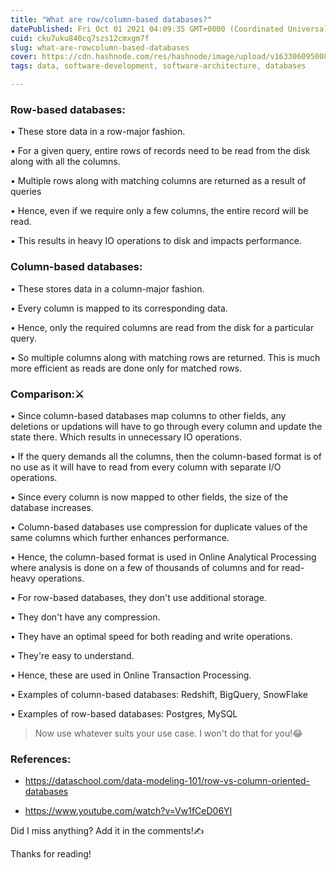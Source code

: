 ```yaml
---
title: "What are row/column-based databases?"
datePublished: Fri Oct 01 2021 04:09:35 GMT+0000 (Coordinated Universal Time)
cuid: cku7uku840cq7szs12cmxgm7f
slug: what-are-rowcolumn-based-databases
cover: https://cdn.hashnode.com/res/hashnode/image/upload/v1633060950085/_sYvJwcNq.png
tags: data, software-development, software-architecture, databases

---
```



### Row-based databases:

• These store data in a row-major fashion.

• For a given query, entire rows of records need to be read from the disk along with all the columns.

• Multiple rows along with matching columns are returned as a result of queries

• Hence, even if we require only a few columns, the entire record will be read.

• This results in heavy IO operations to disk and impacts performance.

### Column-based databases:

• These stores data in a column-major fashion.

• Every column is mapped to its corresponding data.

• Hence, only the required columns are read from the disk for a particular query.

• So multiple columns along with matching rows are returned. This is much more efficient as reads are done only for matched rows.

### Comparison:⚔️

• Since column-based databases map columns to other fields, any deletions or updations will have to go through every column and update the state there. Which results in unnecessary IO operations.

• If the query demands all the columns, then the column-based format is of no use as it will have to read from every column with separate I/O operations.

• Since every column is now mapped to other fields, the size of the database increases.

• Column-based databases use compression for duplicate values of the same columns which further enhances performance.

• Hence, the column-based format is used in Online Analytical Processing where analysis is done on a few of thousands of columns and for read-heavy operations.

• For row-based databases, they don't use additional storage.

• They don't have any compression.

• They have an optimal speed for both reading and write operations.

• They're easy to understand.

• Hence, these are used in Online Transaction Processing.

• Examples of column-based databases: Redshift, BigQuery, SnowFlake

• Examples of row-based databases: Postgres, MySQL


> Now use whatever suits your use case. I won't do that for you!😂

### References:

- https://dataschool.com/data-modeling-101/row-vs-column-oriented-databases


- https://www.youtube.com/watch?v=Vw1fCeD06YI


Did I miss anything? Add it in the comments!✍️

Thanks for reading!


